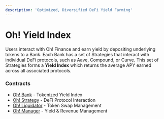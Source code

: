 ```yaml
---
description: 'Optimized, Diversified DeFi Yield Farming'
---
```


# Oh! Yield Index

Users interact with Oh! Finance and earn yield by depositing underlying tokens to a Bank. Each Bank has a set of Strategies that interact with individual DeFi protocols, such as Aave, Compound, or Curve. This set of Strategies forms a **Yield Index** which returns the average APY earned across all associated protocols.

### Contracts

* [Oh! Bank](oh-bank.md) - Tokenized Yield Index
* [Oh! Strategy](oh-strategy.md) - DeFi Protocol Interaction
* [Oh! Liquidator](oh-liquidator.md) - Token Swap Management
* [Oh! Manager](oh-manager.md) - Yield & Revenue Management



